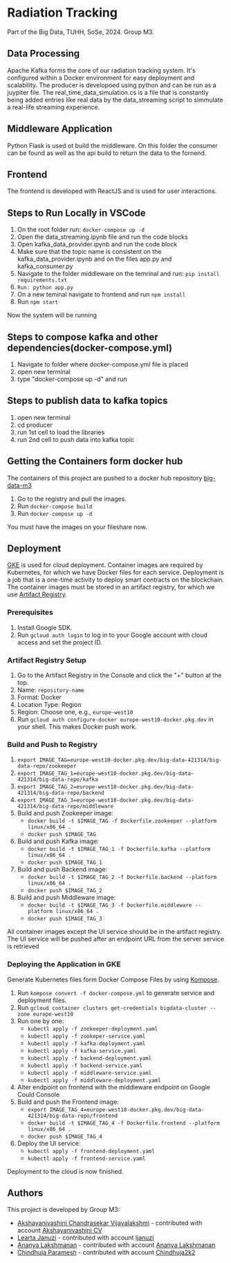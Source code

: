 # Radiation Tracking

Part of the Big Data, TUHH, SoSe, 2024. Group M3.

## Data Processing

Apache Kafka forms the core of our radiation tracking system. It's configured within a Docker environment for easy deployment and scalability. The producer is developoed using python and can be run as a juypiter file. The real_time_data_simulation.cs is a file that is constantly being added entries like real data by the data_streaming script to simmulate a real-life streaming experience.

## Middleware Application

Python Flask is used ot build the middleware. On this folder the consumer can be found as well as the api build to return the data to the fornend.

## Frontend

The frontend is developed with ReactJS and is used for user interactions.

## Steps to Run Locally in VSCode

1. On the root folder run: `docker-compose up -d`
2. Open the data_streaming.ipynb file and run the code blocks
3. Open kafka_data_provider.ipynb and run the code block
4. Make sure that the topic name is consistent on the kafka_data_provider.ipynb and on the files app.py and kafka_consumer.py
5. Navigate to the folder middleware on the temrinal and run: `pip install requirements.txt`
6. `Run: python app.py`
7. On a new teminal navigate to frontend and run `npm install`
8. Run `npm start`

Now the system will be running

## Steps to compose kafka and other dependencies(docker-compose.yml)

1. Navigate to folder where docker-compose.yml file is placed
2. open new terminal
3. type "docker-compose up -d" and run

## Steps to publish data to kafka topics

1. open new terminal
2. cd producer
3. run 1st cell to load the libraries
4. run 2nd cell to push data into kafka topic

## Getting the Containers form docker hub

The containers of this project are pushed to a docker hub repository [big-data-m3](https://hub.docker.com/repository/docker/leartajanuzi/big-data-m3/general)

1. Go to the registry and pull the images.
2. Run `docker-compose build`
3. Run `docker-compose up -d`

You must have the images on your fileshare now.

## Deployment

[GKE](https://cloud.google.com/kubernetes-engine/?hl=en) is used for cloud deployment. Container images are required by Kubernetes, for which we have Docker files for each service. Deployment is a job that is a one-time activity to deploy smart contracts on the blockchain. The container images must be stored in an artifact registry, for which we use [Artifact Registry](https://cloud.google.com/artifact-registry).

### Prerequisites

1. Install Google SDK.
2. Run `gcloud auth login` to log in to your Google account with cloud access and set the project ID.

### Artifact Registry Setup

1. Go to the Artifact Registry in the Console and click the "+" button at the top.
2. Name: `repository-name`
3. Format: Docker
4. Location Type: Region
5. Region: Choose one, e.g., `europe-west10`
6. Run `gcloud auth configure-docker europe-west10-docker.pkg.dev` in your shell. This makes Docker push work.

### Build and Push to Registry

1. `export IMAGE_TAG=europe-west10-docker.pkg.dev/big-data-421314/big-data-repo/zookeeper`
2. `export IMAGE_TAG_1=europe-west10-docker.pkg.dev/big-data-421314/big-data-repo/kafka`
3. `export IMAGE_TAG_2=europe-west10-docker.pkg.dev/big-data-421314/big-data-repo/backend`
4. `export IMAGE_TAG_3=europe-west10-docker.pkg.dev/big-data-421314/big-data-repo/middleware`
5. Build and push Zookeeper image:
   - `docker build -t $IMAGE_TAG -f Dockerfile.zookeeper --platform linux/x86_64 .`
   - `docker push $IMAGE_TAG`
6. Build and push Kafka image:
   - `docker build -t $IMAGE_TAG_1 -f Dockerfile.kafka --platform linux/x86_64 .`
   - `docker push $IMAGE_TAG_1`
7. Build and push Backend image:
   - `docker build -t $IMAGE_TAG_2 -f Dockerfile.backend --platform linux/x86_64 .`
   - `docker push $IMAGE_TAG_2`
8. Build and push Middleware image:
   - `docker build -t $IMAGE_TAG_3 -f Dockerfile.middleware --platform linux/x86_64 .`
   - `docker push $IMAGE_TAG_3`

All container images except the UI service should be in the artifact registry. The UI service will be pushed after an endpoint URL from the server service is retrieved

### Deploying the Application in GKE

Generate Kubernetes files form Docker Compose Files by using [Kompose](https://kompose.io/).

1. Run `kompose convert -f docker-compose.yml` to generate service and deployment files.
2. Run `gcloud container clusters get-credentials bigdata-cluster --zone europe-west10`
3. Run one by one:
   - `kubectl apply -f zookeeper-deployment.yaml`
   - `kubectl apply -f zookeper-service.yaml`
   - `kubectl apply -f kafka-deployment.yaml`
   - `kubectl apply -f kafka-service.yaml`
   - `kubectl apply -f backend-deployment.yaml`
   - `kubectl apply -f backend-service.yaml`
   - `kubectl apply -f middleware-service.yaml`
   - `kubectl apply -f middleware-deployment.yaml`
4. Alter endpoint on frontend with the middleware endpoint on Google Could Console
5. Build and push the Frontend image:
   - `export IMAGE_TAG_4=europe-west10-docker.pkg.dev/big-data-421314/big-data-repo/frontend`
   - `docker build -t $IMAGE_TAG_4 -f Dockerfile.frontend --platform linux/x86_64 .`
   - `docker push $IMAGE_TAG_4`
6. Deploy the UI service:
   - `kubectl apply -f frontend-deployment.yaml`
   - `kubectl apply -f frontend-service.yaml`

Deployment to the cloud is now finished.

## Authors

This project is developed by Group M3:

- [Akshayanivashini Chandrasekar Vijayalakshmi](akshayanivashini.chandrasekar.vijayalakshmi@tuhh.de) - contributed with account [Akshayanivashini CV](akshaynivash@gmail.com)
- [Learta Januzi](learta.januzi@tuhh.de) - contributed with account [ljanuzi](ljanuzi@citycollege.sheffield.eu)
- [Ananya Lakshmanan](krishnan.krishnan.lakshmanan.ananya@tuhh.de) - contributed with account [Ananya Lakshmanan](ananyasangeetha09@gmail.com)
- [Chindhuja Paramesh](Chindhuja.Paramesh@tuhh.de) - contributed with account [Chindhuja2k2](chindhuja2k2@gmail.com)
